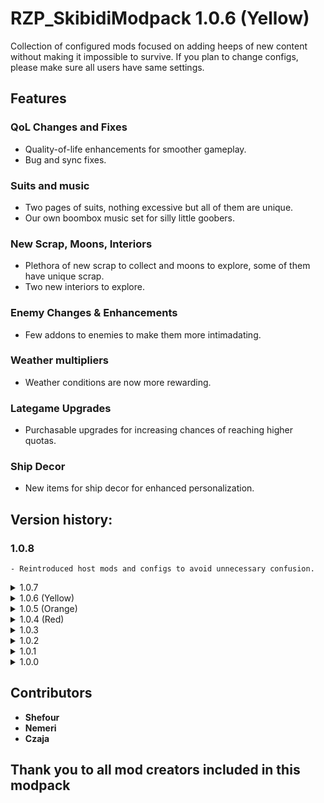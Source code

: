 # RZP_SkibidiModpack 1.0.6 (Yellow)

Collection of configured mods focused on adding heeps of new content without making it impossible to survive.
If you plan to change configs, please make sure all users have same settings.

## Features

### QoL Changes and Fixes
- Quality-of-life enhancements for smoother gameplay.
- Bug and sync fixes.

### Suits and music
- Two pages of suits, nothing excessive but all of them are unique.
- Our own boombox music set for silly little goobers.

### New Scrap, Moons, Interiors
- Plethora of new scrap to collect and moons to explore, some of them have unique scrap.
- Two new interiors to explore.

### Enemy Changes & Enhancements
- Few addons to enemies to make them more intimadating.

### Weather multipliers
- Weather conditions are now more rewarding.

### Lategame Upgrades
- Purchasable upgrades for increasing chances of reaching higher quotas.

### Ship Decor
- New items for ship decor for enhanced personalization.

## Version history:
### 1.0.8
	- Reintroduced host mods and configs to avoid unnecessary confusion.
<details>
<summary>1.0.7</summary>
	- Removed one unneeded mod.
	- Edited manifest file to remind about host addons.
</details>
<details>
<summary>1.0.6 (Yellow)</summary>
	- Moved host only mods and configs to a seperate modpack available on the top of reame file.<br>
	- Mirror decor is available to purchase for 80 credits.<br>
	- Removed some mods to save up to ~20% space and some RAM usage.
</details>
<details>
<summary>1.0.5 (Orange)</summary>
	- Masked now may drop their masks and possesed players' bodies.<br>
	- Enemies now trigger mines too, and humanoid ones (except bracken) get shot by turrets too.<br>
 	- Teleporter cooldowns reset at day start.<br>
	- Enemies now make more horrifying sounds. (Crazybloglog's mods)<br>
	- Pathfinding shouldn't create microstutters every 200ms.<br>
 	- Player names are now hidden.<br>
  	- Player visor is now subject to damage and environment.<br>
   	- Your last used suit will be saved.<br>
	- More MoreCompany accesories.<br>
	- Bracken is now a menace, not going to elaborate on that, good luck!<br>
	- Spider and Thumper are now slowed a bit on hit<br>
	- New monster sounds and behaviour

<details>
	<summary>Added new cursed enemy for the time being. (Click for more)</summary>
	It's the god damn skibidi toilet mod, if it the spawn chances don't become configurable later on, or if we get bored with it, it will be removed in the future
</details>
</details>
<details>
<summary>1.0.4 (Red)</summary>
	- Added new interior.<br>
	- Added new moon.<br>
	- Added boombox music sync fix.<br>
	- Adjusted configs for interior chance and loot spawns.
</details>
<details>
<summary>1.0.3</summary>
	- Adjusted configs and added new suits.
</details>
<details>
<summary>1.0.2</summary>
	- Updated dependencies and included "HideChat" mod by Monkeytype.
</details>
<details>
<summary>1.0.1</summary>
	- Added configs.
</details>
<details>
<summary>1.0.0</summary>
	- Creation of the mod.
</details>

## Contributors
- **Shefour**
- **Nemeri**
- **Czaja**

## Thank you to all mod creators included in this modpack

